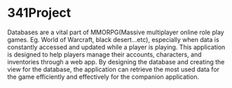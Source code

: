 # 341Project
Databases are a vital part of MMORPG(Massive multiplayer online role play games. Eg. World of Warcraft, black desert...etc), especially when data is constantly accessed and updated while a player is playing. This application is designed to help players manage their accounts, characters, and inventories through a web app. By designing the database and creating the view for the database, the application can retrieve the most used data for the game efficiently and effectively for the companion application.
